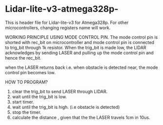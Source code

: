 # Lidar-lite-v3-atmega328p-
This is header file for Lidar-lite-v3 for Atmega328p. For other microcontrollers, changing registers name will work.

WORKING PRINCIPLE USING MODE CONTROL PIN.
The mode control pin is shorted with rec_bit on microcontroller and mode control pin is connected to trig_bit through 1k resistor.
When the trig_bit is made low, the LIDAR acknowledges by sending LASER and pulling up the mode control pin and hence the rec_bit.

when the LASER returns back i.e. when obstacle is detected near, the mode control pin becomes low.

HOW TO PROGRAM?
 1) clear the trig_bit to send LASER through LIDAR.
 2) wait until the trig_bit is low.
 3) start timer.
 4) wait until the trig_bit is high. (i.e obstacle is detected)
 5) stop the timer.
 6) calculate the distance , given that the the LASER travels 1cm in 10us.
